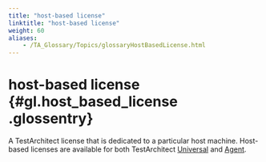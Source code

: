 ```yaml
--- 
title: "host-based license"
linktitle: "host-based license"
weight: 60
aliases: 
    - /TA_Glossary/Topics/glossaryHostBasedLicense.html
---
```

# host-based license {#gl.host_based_license .glossentry}

A TestArchitect license that is dedicated to a particular host machine. Host-based licenses are available for both TestArchitect [Universal](glossaryTAUniversal.html) and [Agent](glossaryTAAgentLicense.html).

